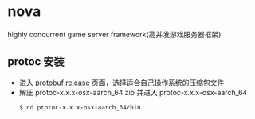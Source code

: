# nova
highly concurrent game server framework(高并发游戏服务器框架)

## protoc 安装
- 进入 [protobuf release](https://github.com/protocolbuffers/protobuf/releases) 页面，选择适合自己操作系统的压缩包文件
- 解压 protoc-x.x.x-osx-aarch_64.zip 并进入 protoc-x.x.x-osx-aarch_64
  ```
  $ cd protoc-x.x.x-osx-aarch_64/bin
  ```